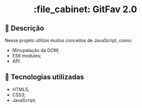 <h1 align="center">:file_cabinet: GitFav 2.0</h1>

## :memo: Descrição
Nesse projeto utilizei muitos conceitos de JavaScript, como:
* Minupalação da DOM;
* ES6 modules;
* API.

## :wrench: Tecnologias utilizadas
* HTML5;
* CSS3;
* JavaScript;
